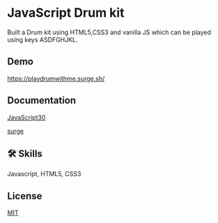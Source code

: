 # JavaScript Drum kit

Built a Drum kit using HTML5,CSS3 and vanilla JS which can be played using keys ASDFGHJKL.



## Demo

https://playdrumwithme.surge.sh/


## Documentation



[JavaScript30](https://javascript30.com/)

[surge](https://surge.sh/)


## 🛠 Skills
Javascript, HTML5, CSS3


## License

[MIT](https://choosealicense.com/licenses/mit/)
